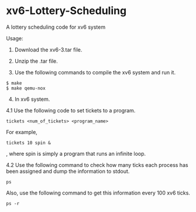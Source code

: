 # xv6-Lottery-Scheduling
A lottery scheduling code for xv6 system

Usage:
1. Download the xv6-3.tar file.

2. Unzip the .tar file.

3. Use the following commands to compile the xv6 system and run it.

```
$ make
$ make qemu-nox
```

4. In xv6 system.

  4.1 Use the following code to set tickets to a program.
```
tickets <num_of_tickets> <program_name>
```
  For example,
```
tickets 10 spin &
```
, where spin is simply a program that runs an infinite loop.

  4.2 Use the following command to check how many ticks each process has been assigned and dump the information to stdout.
```
ps
```
  Also, use the following command to get this information every 100 xv6 ticks.
```
ps -r
```
